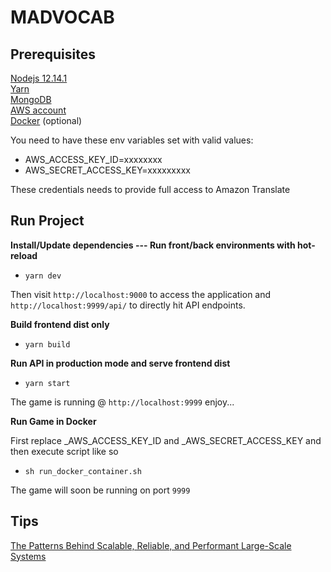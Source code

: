# **MADVOCAB**

## Prerequisites
[Nodejs 12.14.1](https://nodejs.org/dist/v12.14.1/)  
[Yarn](https://yarnpkg.com/)  
[MongoDB](https://www.mongodb.com/)  
[AWS account](https://aws.amazon.com/account/)  
[Docker](https://www.docker.com/)  (optional)

You need to have these env variables set with valid values:  
- AWS_ACCESS_KEY_ID=xxxxxxxx  
- AWS_SECRET_ACCESS_KEY=xxxxxxxxx  

These credentials needs to provide full access to Amazon Translate

## **Run Project**

**Install/Update dependencies --- Run front/back environments with hot-reload**

- `yarn dev`

Then visit `http://localhost:9000` to access the application and `http://localhost:9999/api/` to directly hit API endpoints.

**Build frontend dist only**

- `yarn build`

**Run API in production mode and serve frontend dist**

- `yarn start`

The game is running @ `http://localhost:9999` enjoy...

**Run Game in Docker**

First replace _AWS_ACCESS_KEY_ID and _AWS_SECRET_ACCESS_KEY and then execute script like so
- `sh run_docker_container.sh`

The game will soon be running on port `9999`

## **Tips**

[The Patterns Behind Scalable, Reliable, and Performant Large-Scale Systems](https://github.com/binhnguyennus/awesome-scalability)  